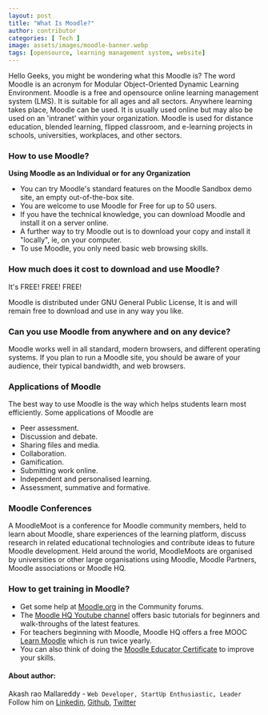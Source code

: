 ```yaml
---
layout: post
title: "What Is Moodle?"
author: contributor
categories: [ Tech ]
image: assets/images/moodle-banner.webp
tags: [opensource, learning management system, website]
---
```


Hello Geeks, you might be wondering what this Moodle is?
The word Moodle is an acronym for Modular Object-Oriented Dynamic Learning Environment. Moodle is a free and opensource online learning management system (LMS). It is suitable for all ages and all sectors. Anywhere learning takes place, Moodle can be used. It is usually used online but may also be used on an 'intranet' within your organization. Moodle is used for distance education, blended learning, flipped classroom, and e-learning projects in schools, universities, workplaces, and other sectors.


### How to use Moodle?

**Using Moodle as an Individual or for any Organization**

- You can try Moodle's standard features on the Moodle Sandbox demo site, an empty out-of-the-box site.
- You are welcome to use Moodle for Free for up to 50 users.
- If you have the technical knowledge, you can download Moodle and install it on a server online.
- A further way to try Moodle out is to download your copy and install it "locally", ie, on your computer.
- To use Moodle, you only need basic web browsing skills.


### How much does it cost to download and use Moodle?

 It's FREE! FREE! FREE!

Moodle is distributed under GNU General Public License, It is and will remain free to download and use in any way you like.


### Can you use Moodle from anywhere and on any device?

Moodle works well in all standard, modern browsers, and different operating systems. If you plan to run a Moodle site, you should be aware of your audience, their typical bandwidth, and web browsers.


### Applications of Moodle

The best way to use Moodle is the way which helps students learn most efficiently. Some applications of Moodle are
- Peer assessment.
- Discussion and debate.
- Sharing files and media.
- Collaboration.
- Gamification.
- Submitting work online.
- Independent and personalised learning.
- Assessment, summative and formative.

### Moodle Conferences

A MoodleMoot is a conference for Moodle community members, held to learn about Moodle, share experiences of the learning platform, discuss research in related educational technologies and contribute ideas to future Moodle development. Held around the world, MoodleMoots are organised by universities or other large organisations using Moodle, Moodle Partners, Moodle associations or Moodle HQ.

### How to get training in Moodle?

- Get some help at [Moodle.org](https://moodle.org/) in the Community forums.
- The [Moodle HQ Youtube channel](https://www.youtube.com/user/moodlehq) offers basic tutorials for beginners and walk-throughs of the latest features.
- For teachers beginning with Moodle, Moodle HQ offers a free MOOC [Learn Moodle](https://learn.moodle.org/) which is run twice yearly.
- You can also think of doing the  [Moodle Educator Certificate](http://moodle.org/course/view.php?id=48) to improve your skills.

#### About author:
Akash rao Mallareddy - `Web Developer, StartUp Enthusiastic, Leader`              
Follow him on [Linkedin](https://www.linkedin.com/in/akash-rao-mallareddy-055520168/), [Github](https://github.com/Akashmallareddy), [Twitter](https://twitter.com/AkashMallareddy)
